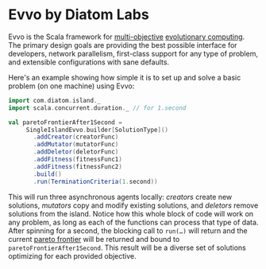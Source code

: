 # Evvo by Diatom Labs

Evvo is the Scala framework for [multi-objective](https://en.wikipedia.org/wiki/Multi-objective_optimization) [evolutionary computing](https://en.wikipedia.org/wiki/Evolutionary_computation). The primary design goals are providing the best possible interface for developers, network parallelism, first-class support for any type of problem, and extensible configurations with sane defaults.

Here's an example showing how simple it is to set up and solve a basic problem (on one machine) using Evvo:

```scala
import com.diatom.island._
import scala.concurrent.duration._ // for 1.second

val paretoFrontierAfter1Second = 
     SingleIslandEvvo.builder[SolutionType]()
       .addCreator(creatorFunc)
       .addMutator(mutatorFunc)
       .addDeletor(deletorFunc)
       .addFitness(fitnessFunc1)
       .addFitness(fitnessFunc2)
       .build()
       .run(TerminationCriteria(1.second))
```

This will run three asynchronous agents locally: _creators_ create new solutions, _mutators_ copy and modify existing solutions, and _deletors_ remove solutions from the island. Notice how this whole block of code will work on any problem, as long as each of the functions can process that type of data. After spinning for a second, the blocking call to `run(…)` will return and the current [pareto frontier](https://en.wikipedia.org/wiki/Pareto_efficiency#Use_in_engineering) will be returned and bound to `paretoFrontierAfter1Second`. This result will be a diverse set of solutions optimizing for each provided objective. 

